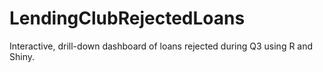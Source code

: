 # LendingClubRejectedLoans
Interactive, drill-down dashboard of loans rejected during Q3 using R and Shiny.
